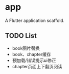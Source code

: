 # app

A Flutter application scaffold.

## TODO List

- book图片替换
- book、chapter缓存
- 预加载/错误提示ui修正
- chapter页面上下翻页阅读